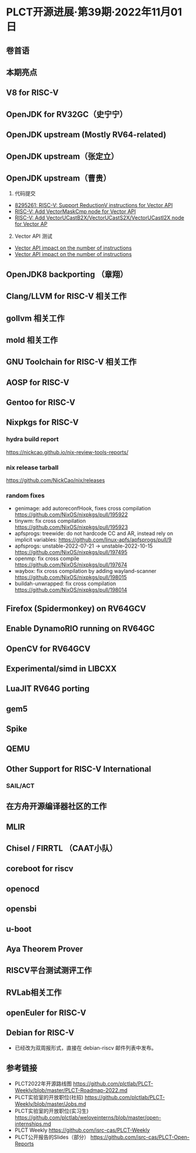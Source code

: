 # PLCT开源进展·第39期·2022年11月01日

## 卷首语

## 本期亮点

## V8 for RISC-V


## OpenJDK for RV32GC（史宁宁）

## OpenJDK upstream (Mostly RV64-related)

## OpenJDK upstream（张定立）

## OpenJDK upstream（曹贵）
1. 代码提交
-  [8295261: RISC-V: Support ReductionV instructions for Vector API](https://github.com/openjdk/jdk/pull/10691)
-  [RISC-V: Add VectorMaskCmp node for Vector API](https://github.com/zifeihan/jdk/commit/7eaab26b874a1c4f777b49baed8c9717773f5c86)
-  [RISC-V: Add VectorUCastB2X/VectorUCastS2X/VectorUCastI2X node for Vector AP](https://github.com/zifeihan/jdk/commit/0193ba67954232a7dca8ca741dbec9826398ee4a)
2. Vector API 测试
-  [Vector API impact on the number of instructions](https://github.com/zifeihan/vector-api-test-rvv/blob/master/vector-api-rvv-performance.md)
-  [Vector API impact on the number of instructions](https://github.com/zifeihan/vector-api-test-rvv/blob/master/vector-api-sve-performance.md)

## OpenJDK8 backporting （章翔）

## Clang/LLVM for RISC-V 相关工作

## gollvm 相关工作

## mold 相关工作

## GNU Toolchain for RISC-V 相关工作

## AOSP for RISC-V

## Gentoo for RISC-V

## Nixpkgs for RISC-V

### hydra build report
https://nickcao.github.io/nix-review-tools-reports/

### nix release tarball
https://github.com/NickCao/nix/releases

### random fixes
- genimage: add autoreconfHook, fixes cross compilation https://github.com/NixOS/nixpkgs/pull/195922
- tinywm: fix cross compilation https://github.com/NixOS/nixpkgs/pull/195923
- apfsprogs: treewide: do not hardcode CC and AR, instead rely on implicit variables: https://github.com/linux-apfs/apfsprogs/pull/9
- apfsprogs: unstable-2022-07-21 -> unstable-2022-10-15 https://github.com/NixOS/nixpkgs/pull/197495
- openmp: fix cross compile https://github.com/NixOS/nixpkgs/pull/197674
- waybox: fix cross compilation by adding wayland-scanner https://github.com/NixOS/nixpkgs/pull/198015
- buildah-unwrapped: fix cross compilation https://github.com/NixOS/nixpkgs/pull/198014

## Firefox (Spidermonkey) on RV64GCV

## Enable DynamoRIO running on RV64GC

## OpenCV for RV64GCV

## Experimental/simd in LIBCXX

## LuaJIT RV64G porting

## gem5

## Spike

## QEMU

## Other Support for RISC-V International

### SAIL/ACT

## 在方舟开源编译器社区的工作

## MLIR

## Chisel / FIRRTL （CAAT小队）

## coreboot for riscv

## openocd

## opensbi

## u-boot

## Aya Theorem Prover

## RISCV平台测试测评工作

## RVLab相关工作

## openEuler for RISC-V

## Debian for RISC-V

- 已经改为双周报形式，直接在 debian-riscv 邮件列表中发布。

## 参考链接

- PLCT2022年开源路线图 https://github.com/plctlab/PLCT-Weekly/blob/master/PLCT-Roadmap-2022.md
- PLCT实验室的开放职位(社招) https://github.com/plctlab/PLCT-Weekly/blob/master/Jobs.md
- PLCT实验室的开放职位(实习生) https://github.com/plctlab/weloveinterns/blob/master/open-internships.md
- PLCT Weekly https://github.com/isrc-cas/PLCT-Weekly
- PLCT公开报告的Slides（部分） https://github.com/isrc-cas/PLCT-Open-Reports

